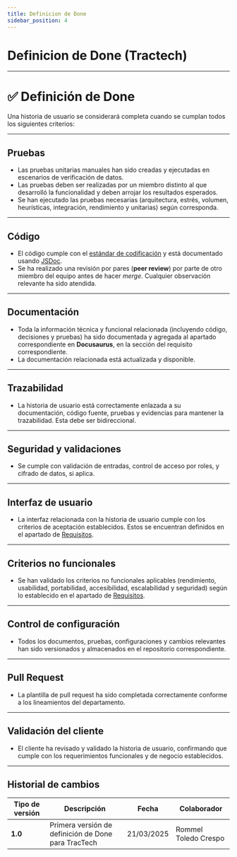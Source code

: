 ```yaml
---
title: Definicion de Done
sidebar_position: 4
---
```


# Definicion de Done (Tractech)

---

# ✅ Definición de Done

Una historia de usuario se considerará completa cuando se cumplan todos los siguientes criterios:

---

## **Pruebas**

- Las pruebas unitarias manuales han sido creadas y ejecutadas en escenarios de verificación de datos.
- Las pruebas deben ser realizadas por un miembro distinto al que desarrolló la funcionalidad y deben arrojar los resultados esperados.
- Se han ejecutado las pruebas necesarias (arquitectura, estrés, volumen, heurísticas, integración, rendimiento y unitarias) según corresponda.

---

## **Código**

- El código cumple con el [estándar de codificación](/docs/standards/general/) y está documentado usando [JSDoc](https://medium.com/swlh/creating-better-jsdoc-documentation-8b7a65744dcb).
- Se ha realizado una revisión por pares (**peer review**) por parte de otro miembro del equipo antes de hacer *merge*. Cualquier observación relevante ha sido atendida.

---

## **Documentación**

- Toda la información técnica y funcional relacionada (incluyendo código, decisiones y pruebas) ha sido documentada y agregada al apartado correspondiente en **Docusaurus**, en la sección del requisito correspondiente.
- La documentación relacionada está actualizada y disponible.

---

## **Trazabilidad**

- La historia de usuario está correctamente enlazada a su documentación, código fuente, pruebas y evidencias para mantener la trazabilidad. Esta debe ser bidireccional.

---

## **Seguridad y validaciones**

- Se cumple con validación de entradas, control de acceso por roles, y cifrado de datos, si aplica.

---

## **Interfaz de usuario**

- La interfaz relacionada con la historia de usuario cumple con los criterios de aceptación establecidos. Estos se encuentran definidos en el apartado de [Requisitos](/docs/proyectos/tractores/documentacion/requisitos/).

---

## **Criterios no funcionales**

- Se han validado los criterios no funcionales aplicables (rendimiento, usabilidad, portabilidad, accesibilidad, escalabilidad y seguridad) según lo establecido en el apartado de [Requisitos](/docs/proyectos/tractores/documentacion/requisitos/).

---

## **Control de configuración**

- Todos los documentos, pruebas, configuraciones y cambios relevantes han sido versionados y almacenados en el repositorio correspondiente.

---

## **Pull Request**

- La plantilla de pull request ha sido completada correctamente conforme a los lineamientos del departamento.

---

## **Validación del cliente**

- El cliente ha revisado y validado la historia de usuario, confirmando que cumple con los requerimientos funcionales y de negocio establecidos.

---

## Historial de cambios

| **Tipo de versión** | **Descripción**                    | **Fecha**  | **Colaborador**        |
|---------------------|------------------------------------| ---------- | ---------------------- |
| **1.0**             | Primera versión de definición de Done para TracTech | 21/03/2025 | Rommel Toledo Crespo |